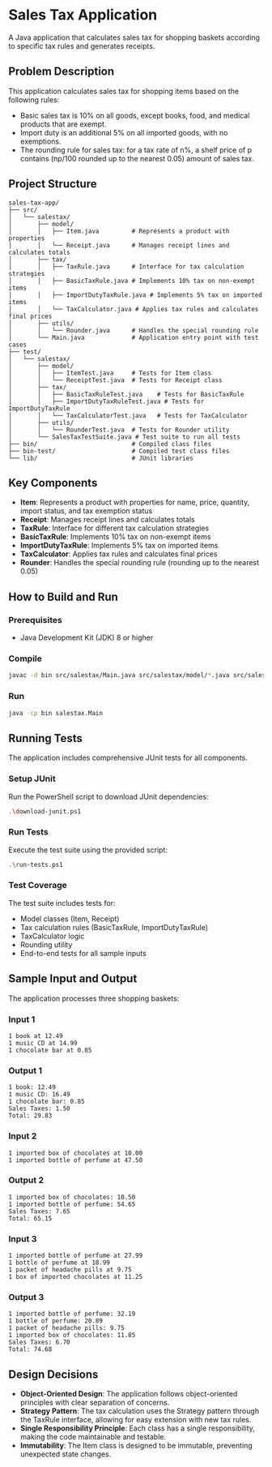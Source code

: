 # Sales Tax Application

A Java application that calculates sales tax for shopping baskets according to specific tax rules and generates receipts.

## Problem Description

This application calculates sales tax for shopping items based on the following rules:

- Basic sales tax is 10% on all goods, except books, food, and medical products that are exempt.
- Import duty is an additional 5% on all imported goods, with no exemptions.
- The rounding rule for sales tax: for a tax rate of n%, a shelf price of p contains (np/100 rounded up to the nearest 0.05) amount of sales tax.

## Project Structure

```
sales-tax-app/
├── src/
│   └── salestax/
│       ├── model/
│       │   ├── Item.java         # Represents a product with properties
│       │   └── Receipt.java      # Manages receipt lines and calculates totals
│       ├── tax/
│       │   ├── TaxRule.java      # Interface for tax calculation strategies
│       │   ├── BasicTaxRule.java # Implements 10% tax on non-exempt items
│       │   ├── ImportDutyTaxRule.java # Implements 5% tax on imported items
│       │   └── TaxCalculator.java # Applies tax rules and calculates final prices
│       ├── utils/
│       │   └── Rounder.java      # Handles the special rounding rule
│       └── Main.java             # Application entry point with test cases
├── test/
│   └── salestax/
│       ├── model/
│       │   ├── ItemTest.java     # Tests for Item class
│       │   └── ReceiptTest.java  # Tests for Receipt class
│       ├── tax/
│       │   ├── BasicTaxRuleTest.java    # Tests for BasicTaxRule
│       │   ├── ImportDutyTaxRuleTest.java # Tests for ImportDutyTaxRule
│       │   └── TaxCalculatorTest.java   # Tests for TaxCalculator
│       ├── utils/
│       │   └── RounderTest.java  # Tests for Rounder utility
│       └── SalesTaxTestSuite.java # Test suite to run all tests
├── bin/                          # Compiled class files
├── bin-test/                     # Compiled test class files
└── lib/                          # JUnit libraries
```

## Key Components

- **Item**: Represents a product with properties for name, price, quantity, import status, and tax exemption status
- **Receipt**: Manages receipt lines and calculates totals
- **TaxRule**: Interface for different tax calculation strategies
- **BasicTaxRule**: Implements 10% tax on non-exempt items
- **ImportDutyTaxRule**: Implements 5% tax on imported items
- **TaxCalculator**: Applies tax rules and calculates final prices
- **Rounder**: Handles the special rounding rule (rounding up to the nearest 0.05)

## How to Build and Run

### Prerequisites
- Java Development Kit (JDK) 8 or higher

### Compile
```bash
javac -d bin src/salestax/Main.java src/salestax/model/*.java src/salestax/tax/*.java src/salestax/utils/*.java
```

### Run
```bash
java -cp bin salestax.Main
```

## Running Tests

The application includes comprehensive JUnit tests for all components.

### Setup JUnit
Run the PowerShell script to download JUnit dependencies:
```bash
.\download-junit.ps1
```

### Run Tests
Execute the test suite using the provided script:
```bash
.\run-tests.ps1
```

### Test Coverage
The test suite includes tests for:
- Model classes (Item, Receipt)
- Tax calculation rules (BasicTaxRule, ImportDutyTaxRule)
- TaxCalculator logic
- Rounding utility
- End-to-end tests for all sample inputs

## Sample Input and Output

The application processes three shopping baskets:

### Input 1
```
1 book at 12.49
1 music CD at 14.99
1 chocolate bar at 0.85
```

### Output 1
```
1 book: 12.49
1 music CD: 16.49
1 chocolate bar: 0.85
Sales Taxes: 1.50
Total: 29.83
```

### Input 2
```
1 imported box of chocolates at 10.00
1 imported bottle of perfume at 47.50
```

### Output 2
```
1 imported box of chocolates: 10.50
1 imported bottle of perfume: 54.65
Sales Taxes: 7.65
Total: 65.15
```

### Input 3
```
1 imported bottle of perfume at 27.99
1 bottle of perfume at 18.99
1 packet of headache pills at 9.75
1 box of imported chocolates at 11.25
```

### Output 3
```
1 imported bottle of perfume: 32.19
1 bottle of perfume: 20.89
1 packet of headache pills: 9.75
1 imported box of chocolates: 11.85
Sales Taxes: 6.70
Total: 74.68
```

## Design Decisions

- **Object-Oriented Design**: The application follows object-oriented principles with clear separation of concerns.
- **Strategy Pattern**: The tax calculation uses the Strategy pattern through the TaxRule interface, allowing for easy extension with new tax rules.
- **Single Responsibility Principle**: Each class has a single responsibility, making the code maintainable and testable.
- **Immutability**: The Item class is designed to be immutable, preventing unexpected state changes.